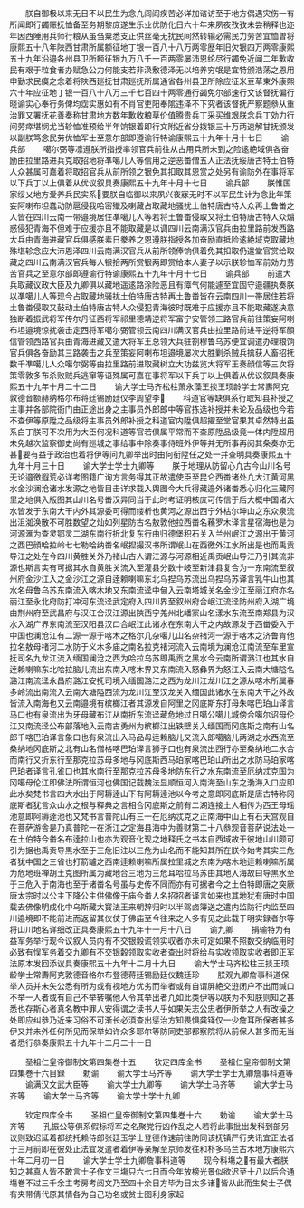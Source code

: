 <!-- { "loadSidebar": true } -->
　　朕自御极以来无日不以民生为念凢闾阎疾苦必详加谘访至于地方偶遇灾伤一有所闻即行蠲赈抚恤备至务期黎庻遂生乐业优防化日六十年来夙夜孜孜未尝稍释也迩年因西陲用兵师行粮从虽刍粟悉支正供丝毫无扰民间然转输必需民力劳苦宜恤曽将康熙五十八年陜西甘肃所属额征地丁银一百八十八万两零歴年旧欠银四万两零康熙五十九年沿邉各州县卫所额征银九万八千一百两零屡沛恩纶尽行蠲免近闻二年歉收民有艰于粒食者办赋急公力何能支若非涣敷德泽无以培养穷氓是宜特颁浩荡之恩用申勤求民瘼之念着将陜西廵抚甘肃廵抚所属通省各州县卫所除应征米豆草束外康熙六十年应征地丁银一百八十八万三千七百四十两零通行蠲免尔部速行文该督抚徧行晓谕实心奉行务俾均霑实惠如有不肖官吏阳奉隂违泽不下究者该督抚严察题叅从重治罪又署抚花善奏称甘肃地方数年歉收粮草价值腾贵兵丁采买维艰朕念兵丁効力行间劳瘁堪悯尤当轸恤准预给半年饷银着即行文附近省分拨银三十万两速解甘抚颁发以副朕笃念民劳优恤军士至意尔部即遵谕行特谕康熙五十九年十月十七日
　　谕兵部
　　噶尔弼等凛遵朕所指授率领官兵前往从古用兵所未到之险逺絶域俱各奋励由拉里路进兵克取招地将凖噶儿人等信用之逆恶畨僧五人正法抚绥唐古特土伯特人众甚属可嘉着将取招官兵从前所领之银免其扣取其恩赏之处另有谕防外在事将军以下兵丁以上俱着从优议叙具奏康熙五十九年十月十七日
　　谕兵部
　　朕惟国家绥乂地方爱养兵民实系要朕自临御以来夙兴夜寐无时不以军民生计为念比年策妄阿喇布坦蠢动防扈侵我哈宻殱及喇藏占取藏地骚扰土伯特唐古特人众再土鲁畨之人皆在四川云南一带邉境居住凖噶儿人等若将土鲁畨侵取又将土伯特唐古特人众煽惑侵犯青海不但难于应援亦且不能取藏是以调四川云南满汉官兵由拉里路前发西路大兵由青海进藏官兵俱感朕素日豢养之恩遵朕指授各加奋励直抵险逺絶域克取藏地殊堪轸念应大沛恩泽四川云南满汉官兵从前所领俸饷俱着免其扣取仍遣堂官赏给取藏之四川云南满汉官兵每人银拾两所赏银两即赏给本人妻子以示朕轸恤军前効力劳苦官兵之至意尔部即遵谕行特谕康熙五十九年十月十七日
　　谕兵部
　　前遣大兵取藏议政大臣及九卿俱以藏地遥逺路涂险恶且有瘴气何能遽至宜固守邉疆执奏朕以凖噶儿人等现今占取藏地骚扰土伯特唐古特再土鲁畨皆在云南四川一帯居住若将土鲁畨侵取又鼔动土伯特唐古特人众侵犯青海彼时既难于应援亦且不能取藏遂决意独断着振武将军传尔丹征西将军祁里德靖逆将军富宁安管领三路官兵前往策妄阿喇布坦邉境惊扰袭击定西将军噶尔弼管领云南四川满汉官兵由拉里路前进平逆将军顔信管领西路官兵由青海进藏又遣大将军王总领大兵驻劄穆鲁乌苏便宜调遣办理粮饷官兵俱各奋励其三路袭击之兵至策妄阿喇布坦邉境屡次大胜剿杀贼兵擒获人畜招抚数千凖噶儿人众噶尔弼等由拉里路前进取藏树立大功兹览大将军王奏顔信等三次将策零敦多布杀败贼兵逃窜等语殊属可嘉在事将军以下兵丁以上俱着从优议叙具奏康熙五十九年十月二十二日
　　谕大学士马齐松柱萧永藻王掞王顼龄学士常夀阿克敦德音额赫纳格尔布蒋廷锡励廷仪李周望李
　　科道官等缺俱系行取知县补授之主事并各部院衙门由正途出身之主事员外郎郎中等官拣选补授并未论及品级也今若不查伊等原陞之品级将主事员外郎补授之科道官内陞俱超擢至堂官果其卓然特出虽系白丁朕可不次用为大臣何况科道等官若俱属平常而不查原陞品级竟一体内陞超用未免越次监察御史尚有廵城之事给事中除奏事侍班外伊等并无所事再阅其条奏亦无甚要有益于政治也着将伊等问九卿举出时由何衔陞任之处一并查明具奏康熙五十九年十月三十日
　　谕大学士学士九卿等
　　朕于地理从防留心凢古今山川名号无论邉徼遐荒必详考图籍广询方言务得其正故遣使臣至昆仑西畨诸处凢大江黄河黑水金沙澜沧诸水发源之地皆目击详求载入舆图今大兵得藏邉外诸畨悉心归化三藏阿里之地俱入版图其山川名号畨汉异同当于此时考证明核庻可传信于后大概中国诸大水皆发于东南大干内外其源委可得而缕析也黄河之源出西宁外枯尔坤山之东众泉流出沮洳涣散不可胜数望之灿如列星防古名敖敦他拉西畨名蘓罗木译言星宿海也是为河源滙为查灵鄂灵二湖东南行折北复东行由归德堡积石关入兰州岷江之源出于黄河之西巴顔哈拉岭七七勒哈纳畨名岷揑撮汉书所谓岷山在西徼外江水所出是也而禹贡导江之处在今四川黄胜关外乃禇山古人谓江源与河源相近禹贡岷山导江乃引其流非源也斯言实有可据其水自黄胜关流入至灌县分数十岐至新津县复合为一东南流至叙州府金沙江入之金沙江之源自逹赖喇嘛东北乌揑乌苏流出乌揑乌苏译言乳牛山也其水名母鲁乌苏东南流入喀木地又东南流迳中甸入云南塔城关名金沙江至丽江府亦名丽江至永北府防打冲河东流迳武定府入四川界至叙州府合岷江流迳防州府入湖广境由荆州府至武昌府与汉江合汉江源出陜西宁羗州北嶓冡山名漾水东流至南郑县为汉水入湖广界东南流至汉阳县汉口合岷江此诸水在东南大干之内故源发于西畨委入于中国也澜沧江有二源一源于喀木之格尔几杂噶儿山名杂禇河一源于喀木之济鲁肯他拉名敖母禇河二水防于义木多庙之南名拉克禇河流入云南境为澜沧江南流至车里宣抚司名九龙江流入缅国澜沧之西为哈拉乌苏即禹贡之黑水今云南所谓潞江也其水自逹赖喇嘛东北哈拉脑儿流出东南入喀木界又东南流入怒彝界为怒江入云南大塘隘名潞江南流迳永昌府潞江安抚司境入缅国潞江之西为龙川江龙川江之源从喀木所属春多岭流出南流入云南大塘隘西流为龙川江至汉龙关入缅国此诸水在东南大干之外故皆流入南海也又云南邉境有槟榔江者其源发自阿里之冈底斯东打母朱喀巴珀山译言马口也有泉流出为牙母藏布江从南折东流迳藏危地过日噶公噶儿城傍合噶尔诏母伦江又南流迳公布部落地入云南古勇州为槟榔江出铁壁关入缅国而冈底斯之南有山名郎千喀巴珀译言象口也有泉流出入马品母逹赖脑儿又流入郎噶脑儿两湖之水西流至桑纳地冈底斯之北有山名僧格喀巴珀译言狮子口也有泉流出西行亦至桑纳地二水合而南行又折东行至那克拉苏母多地与冈底斯西马珀家喀巴珀山所出之水防马珀家喀巴珀者译言孔雀口也其水南行至那克拉苏母多地防东行之水东南流至厄纳忒克国为冈噶母伦江即佛法所谓恒河也佛国记载魏法显顺恒河入南海至山东之渤海入口应即此水矣梵书言四大水出于阿耨逹山下有阿耨逹池以今考之意即冈底斯是唐古特称冈底斯者犹言众山水之根与释典之言相合冈底斯之前有二湖连接土人相传为西王母瑶池意即阿耨逹池也又梵书言普陀山有三一在厄纳忒克之正南海中山上有石天宫观自在菩萨游舎是乃真普陀一在浙江之定海县海中为善财第二十八叅观音菩萨说法处一在土伯特今畨名布逹拉山也亦为观音化现之地释氏之书本自西域故于彼地山川颇可引为据也禹贡导黒水至于三危旧注以三危为山名而不能知其所在朕今始考其实三危者犹中国之三省也打箭罏之西南逹赖喇嘛所属拉里城之东南为喀木地逹赖喇嘛所属为危地班禅胡土克图所属为藏地合三地为三危耳哈拉乌苏由其地入海故曰导黒水至于三危入于南海也至于诸畨名号虽与史传不同而亦有可据者今之土伯特即唐之突厥唐太宗时以公主下降公主供佛像于庙今畨人名招招者译言如来也其地犹有唐时中国载去佛像明成化中乌斯藏大寳法王来朝辞归时以半驾卤簿送之遣内监防行内监至四川邉境即不能前进而返留其仪仗于佛庙至今往来之人多有见之此载于明实録者尔等将山川地名详细改正具奏康熙五十九年十一月十八日
　　谕九卿
　　捐输特为有益军务举行现今议叙人员内有不交银糓谎领实収者亦未可定如果不照数交纳临用时必致有悮军务着交九卿有不交银糓领取实收者查出时将给与实收领取实收者即正军法原本发回添议具奏康熙五十九年十二月十九日
　　谕大学士马齐松柱王掞王顼龄学士常夀阿克敦德音格尔布登德蒋廷锡励廷仪魏廷珍
　　朕观九卿詹事科道保举人员并未矢公悉有所为或有视地方优劣而举者或有自谓屏絶交逰闭户不出而缄口不举一人者或有自己不举转嘱他人令其举出者凢如此类伊等以朕为不知朕则知之甚悉也存斯心者真名教中罪人安得谓之读书人乎如果矢志公忠者伊所举之人有改操之处即应纠叅乃近来习俗不可渐长必湏查出惩治方知畏惧龚铎仅一少詹耳所保者甚多伊又并未外任何所见而保举如许众多耶尔等防同吏部都察院将从前保人甚多而无当者悉行叅奏康熙五十九年十二月二十一日








　　圣祖仁皇帝御制文第四集巻十五
　　钦定四库全书
　　圣祖仁皇帝御制文第四集巻十六目録
　　勅谕
　　谕大学士马齐等
　　谕大学士学士九卿詹事科道等
　　谕满汉文武大臣等
　　谕大学士九卿等
　　谕大学士马齐等
　　谕大学士马齐等
　　谕大学士马齐等
　　谕大学士学士九卿





　　钦定四库全书
　　圣祖仁皇帝御制文第四集巻十六
　　勅谕
　　谕大学士马齐等
　　孔振公等俱系假标将军之名聚党行凶作乱之人若将此事批岀发科到部另议则致迟延着都统托赖侍郎张廷玉学士登德作速前往防同该抚镇严行夹讯宜正法者于三月前即在彼处正法宜发遣者着伊等亲解至京师发往和朴多乌兰古木地方康熙六十年二月初一日
　　谕大学士学士九卿詹事科道等
　　现今科塲之有最大者朕知之甚真人皆不敢言士子作文三塲只六七日而今年放榜光景似欲迟至十八以后合通塲巻不过三千余主考房考阅文乃至四十余日方毕为日太多诸皆从此而生矣士子偶有夹带倩代原其情各为自己功名或贫士图利身家起
